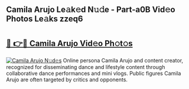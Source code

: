 ## Camila Arujo Le𝚊k𝚎d N𝚞𝚍e - Part-a0B Vid𝚎o Photos Le𝚊ks zzeq6

# <h2><a href="http://fbb9k5b.evod.top/?m=Camila+Arujo">🔗 👉🔴 Camila Arujo Vid𝚎o Ph𝚘t𝚘s</a></h2>

[![Camila Arujo N𝚞d𝚎s](https://i.imgur.com/8V9OHl7.gif)](http://fbb9k5b.evod.top/?m=Camila+Arujo)
Online persona Camila Arujo and content creator, recognized for disseminating dance and lifestyle content through collaborative dance performances and mini vlogs. Public figures Camila Arujo are often targeted by critics and opponents. 
